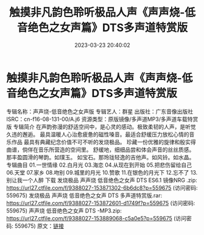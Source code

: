 ﻿---
title: 触摸非凡韵色聆听极品人声《声声烧-低音绝色之女声篇》DTS多声道特赏版
date: 2023-03-23 20:40:02
categories: 原版DTS
tags: 华语中文
---
# 触摸非凡韵色聆听极品人声《声声烧-低音绝色之女声篇》DTS多声道特赏版

专辑名称：声声烧-低音绝色之女声版
专辑艺人：群星
出版社：广东音像出版社
ISRC：cn-f16-08-131-00/A.j6
资源类型：原版镜像/多声道MP3/多声道车载特赏版
专辑简介
在声韵弥漫的舒适空间中，是心灵的感动。极致柔韧的人声，是听觉久违的邂逅。
最具温暖人心治愈疲惫的磁性嗓音。最适合舒缓压力放松心情的音乐作品
最具有典藏纪念价值不可不听的发烧极品。
珍藏一份优雅的旋律和殷实得曲谱，倘佯在音乐所营造的空间里。
舒缓地，细细品尝和体会声音的丝丝质感。那丰盈圆滑的琴韵。如璞玉。
如宝石。那玲珑轻逸的吉他声。如风铃。如水晶。
专辑曲目
01.一世情缘
02.白月光
03.海恋
04.从现在到开始
05.把悲伤留给自己
06.天堂
07.家乡
08.吻别
09.城里的月光
10.赞歌
11.在银色的月光下
12.忘不了
13.别让我一个人醉
下载
发烧极品 声声烧 低音绝色之女声 DTS ES6.1 镜像NRG .zip: https://url27.ctfile.com/f/9388027-153871302-6b6dc8?p=559675
(访问密码: 559675)
发烧极品 声声烧 低音绝色之女声 DTS 多声道特赏版.rar: https://url27.ctfile.com/f/9388027-153872601-d1749f?p=559675
(访问密码: 559675)
声声烧 低音绝色之女声 DTS -MP3.zip: https://url27.ctfile.com/f/9388027-153889068-c5a0e5?p=559675
(访问密码: 559675)
原文：[链接](https://blog.sina.com.cn/s/blog_1647c7e7601031144.html)